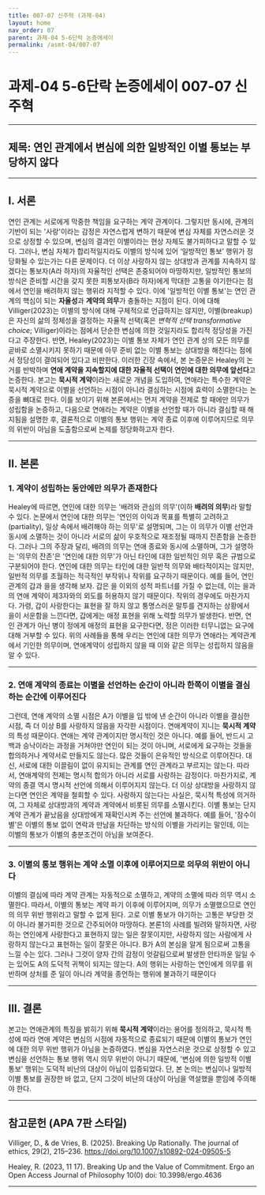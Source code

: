 ```yaml
---
title: 007-07 신주혁 (과제-04)
layout: home
nav_order: 07
parent: 과제-04 5-6단락 논증에세이
permalink: /asmt-04/007-07
---
```


# 과제-04 5-6단락 논증에세이 007-07 신주혁 

---

## 제목: 연인 관계에서 변심에 의한 일방적인 이별 통보는 부당하지 않다

---

## I. 서론

연인 관계는 서로에게 막중한 책임을 요구하는 계약 관계이다. 그렇지만 동시에, 관계의 기반이 되는 '사랑'이라는 감정은 자연스럽게 변하기 때문에 변심 자체를 자연스러운 것으로 상정할 수 있으며, 변심의 결과인 이별이라는 현상 자체도 불가피하다고 말할 수 있다. 그러나, 변심 자체가 합리적일지라도 이별의 방식에 있어 ‘일방적인 통보’ 행위가 정당화될 수 있는가는 다른 문제이다. 더 이상 사랑하지 않는 상대방과 관계를 지속하지 않겠다는 통보자(A라 하자)의 자율적인 선택은 존중되어야 마땅하지만, 일방적인 통보의 방식은 준비할 시간을 갖지 못한 피통보자(B라 하자)에게 막대한 고통을 야기한다는 점에서 연인을 배려하지 않는 행위라 지적할 수 있다. 이에 '일방적인 이별 통보'는 연인 관계의 핵심이 되는 **자율성**과 **계약의 의무**가 충돌하는 지점이 된다. 이에 대해 Villiger(2023)는 이별의 방식에 대해 구체적으로 언급하지는 않지만, 이별(breakup)은 자신의 삶의 정체성을 결정하는 자율적 선택(혹은 *변혁적 선택 transformative choice*; Villiger)이라는 점에서 단순한 변심에 의한 것일지라도 합리적 정당성을 가진다고 주장한다. 반면, Healey(2023)는 이별 통보 자체가 연인 관계 상의 모든 의무를 곧바로 소멸시키지 못하기 때문에 아무 준비 없는 이별 통보는 상대방을 해친다는 점에서 정당성이 결여되어 있다고 비판한다. 이러한 긴장 속에서, 본 논증문은 Healey의 논거를 반박하며 **연애 계약을 지속할지에 대한 자율적 선택이 연인에 대한 의무에 앞선다**고 논증한다. 본고는 **묵시적 계약**이라는 새로운 개념을 도입하여, 연애라는 특수한 계약은 묵시적 계약으로 이별을 선언하는 시점이 아니라 결심하는 시점에 효력이 소멸한다는 논증을 뼈대로 한다. 이를 보이기 위해 본론에서는 먼저 계약을 전제로 할 때에만 의무가 성립함을 논증하고, 다음으로 연애라는 계약은 이별을 선언할 때가 아니라 결심할 때 해지됨을 설명한 후, 결론적으로 이별의 통보 행위는 계약 종료 이후에 이루어지므로 의무의 위반이 아님을 도출함으로써 논제를 정당화하고자 한다.

---

## II. 본론

### 1. 계약이 성립하는 동안에만 의무가 존재한다

Healey에 따르면, 연인에 대한 의무는 '배려와 관심의 의무'(이하 **배려의 의무**)라 말할 수 있다. 논문에서 연인에 대한 의무는 '연인의 이익과 목표를 특별히 고려하고(partiality), 일상 속에서 배려해야 하는 의무'로 설명되며, 그는 이 의무가 이별 선언과 동시에 소멸하는 것이 아니라 서로의 삶이 우호적으로 재조정될 때까지 잔존함을 논증한다. 그러나 그의 주장과 달리, 배려의 의무는 연애 종료와 동시에 소멸하며, 그가 설명하는 '의무의 잔존'은 '연인에 대한 의무'가 아닌 타인에 대한 일반적인 의무 혹은 규범으로 구분되어야 한다. 연인에 대한 의무는 타인에 대한 일반적 의무와 배타적이지는 않지만, 일반적 의무를 초월하는 적극적인 부작위나 작위를 요구하기 때문이다. 예를 들어, 연인 관계의 갑과 을을 생각해 보자. 갑은 을 이외의 성적 파트너를 가질 수 없는데, 이는 을과의 연애 계약이 제3자와의 외도를 허용하지 않기 때문이다. 작위의 경우에도 마찬가지다. 가령, 갑이 사랑한다는 표현을 잘 하지 않고 퉁명스러운 말투를 견지하는 상황에서 을이 서운함을 느낀다면, 갑에게는 애정 표현을 위해 노력할 의무가 발생한다. 반면, 연인 관계가 아닌 병이 정에게 애정의 표현을 요구한다면, 정은 이러한 터무니없는 요구에 대해 거부할 수 있다. 위의 사례들을 통해 우리는 연인에 대한 의무가 연애라는 계약관계에서 기인한 의무이며, 연애계약이 성립하지 않을 때 이와 같은 의무는 성립하지 않음을 알 수 있다.

---

### 2. 연애 계약의 종료는 이별을 선언하는 순간이 아니라 한쪽이 이별을 결심하는 순간에 이루어진다

그런데, 연애 계약의 소멸 시점은 A가 이별을 입 밖에 낸 순간이 아니라 이별을 결심한 시점, 즉 더 이상 B를 사랑하지 않음을 자각한 시점이다. 연애계약이 지니는 **묵시적 계약**의 특성 때문이다. 연애는 계약 관계이지만 명시적인 것은 아니다. 예를 들어, 반드시 고백과 승낙이라는 과정을 거쳐야만 연인이 되는 것이 아니며, 서로에게 요구하는 것들을 합의하거나 계약서로 만들지도 않는다. 많은 것들이 은유적인 방식으로 이루어진다. 대신, 서로에 대한 이끌림이 없이 유지되는 관계를 연인 관계라고 부르지는 않는다. 따라서, 연애계약의 전제는 명시적 합의가 아니라 서로를 사랑하는 감정이다. 마찬가지로, 계약의 종결 역시 명시적 선언에 의해서 이루어지지 않는다. 더 이상 상대방을 사랑하지 않는다면 연인은 계약을 철회할 수 있다. 사랑하지 않는다는 사실은, 묵시적 특성에 의거하여, 그 자체로 상대방과의 계약과 계약에서 비롯된 의무를 소멸시킨다. 이별 통보는 단지 계약 관계가 끝났음을 상대방에게 재확인시켜 주는 선언에 불과하다. 예를 들어, '잠수이별'은 이별의 통보 없이 연락과 만남을 차단하는 방식의 이별을 가리키는 말인데, 이는 이별의 통보가 이별의 충분조건이 아님을 보여준다.

---

### 3. 이별의 통보 행위는 계약 소멸 이후에 이루어지므로 의무의 위반이 아니다

이별의 결심에 따라 계약 관계는 자동적으로 소멸하고, 계약의 소멸에 따라 의무 역시 소멸한다. 따라서, 이별의 통보는 계약 파기 이후에 이루어지며, 의무가 소멸했으므로 연인의 의무 위반 행위라고 말할 수 없게 된다. 고로 이별 통보가 야기하는 고통은 부당한 것이 아니라 불가피한 것으로 간주되어야 마땅하다. 본론1의 사례를 빌려와 말하자면, 사랑하는 연인에게 사랑한다고 표현하지 않는 일은 잘못이지만, 사랑하지 않는 사람에게 사랑하지 않는다고 표현하는 일이 잘못은 아니다. B가 A의 본심을 알게 됨으로써 고통을 느낄 수는 있다. 그러나 그것이 양자 간의 감정이 엇갈림으로써 발생한 안타까운 일일 수는 있어도 A의 도덕적 귀책이 되지는 않는다. A의 행위는 사랑하는 연인에게 의무를 위반하며 상처를 준 일이 아니라 계약을 종언하는 행위에 불과하기 때문이다

---

## III. 결론 

본고는 연애관계의 특징을 밝히기 위해 **묵시적 계약**이라는 용어를 정의하고, 묵시적 특성에 따라 연애 계약은 변심의 시점에 자동적으로 종료되기 때문에 이별의 통보가 연인에 대한 의무 위반 행위가 아님을 논증하였다. 변심을 자연스러운 것으로 상정할 수 있고 변심을 선언하는 통보 행위 역시 의무 위반이 아니기 때문에, '변심에 의한 일방적 이별 통보' 행위는 도덕적 비난의 대상이 아님이 입증되었다. 단, 본 논의는 변심이나 일방적 이별 통보를 권장한 바 없고, 단지 그것이 비난의 대상이 아님을 역설했을 뿐임에 주의해야 한다. 

---

## 참고문헌 (APA 7판 스타일)

Villiger, D., & de Vries, B. (2025). Breaking Up Rationally. The journal of ethics, 29(2), 215–236. https://doi.org/10.1007/s10892-024-09505-5

Healey, R. (2023, 11 17). Breaking Up and the Value of Commitment. Ergo an Open Access Journal of Philosophy 10(0) doi: 10.3998/ergo.4636

---
